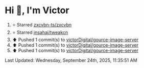 <h1>Hi 👋, I'm Victor </h1>

<!--RECENT_ACTIVITY:start-->
1. ⭐ Starred [zxcvbn-ts/zxcvbn](https://github.com/zxcvbn-ts/zxcvbn)<br>
2. ⭐ Starred [jnsahaj/tweakcn](https://github.com/jnsahaj/tweakcn)<br>
3. ⬆️ Pushed 1 commit(s) to [victorDigital/gource-image-server](https://github.com/victorDigital/gource-image-server)<br>
4. ⬆️ Pushed 1 commit(s) to [victorDigital/gource-image-server](https://github.com/victorDigital/gource-image-server)<br>
5. ⬆️ Pushed 1 commit(s) to [victorDigital/gource-image-server](https://github.com/victorDigital/gource-image-server)<br>
<!--RECENT_ACTIVITY:end-->

<!--RECENT_ACTIVITY:last_update-->
Last Updated: Wednesday, September 24th, 2025, 11:35:51 AM
<!--RECENT_ACTIVITY:last_update_end-->
